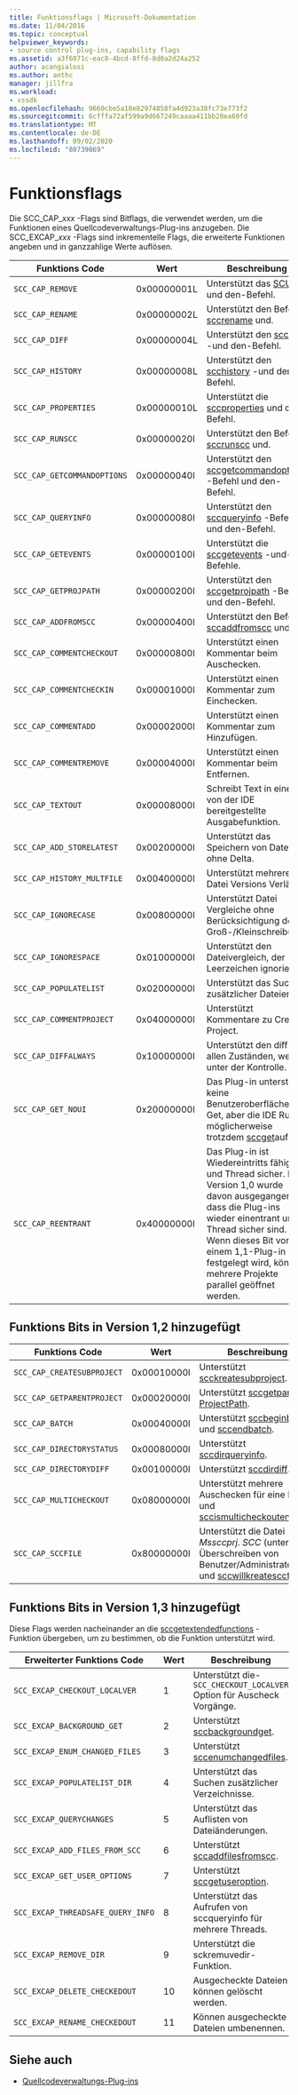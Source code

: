 ```yaml
---
title: Funktionsflags | Microsoft-Dokumentation
ms.date: 11/04/2016
ms.topic: conceptual
helpviewer_keywords:
- source control plug-ins, capability flags
ms.assetid: a3f6071c-eac8-4bcd-8ffd-8d0a2d24a252
author: acangialosi
ms.author: anthc
manager: jillfra
ms.workload:
- vssdk
ms.openlocfilehash: 9660cbe5a18e82974858fa4d923a38fc73e773f2
ms.sourcegitcommit: 6cfffa72af599a9d667249caaaa411bb28ea69fd
ms.translationtype: MT
ms.contentlocale: de-DE
ms.lasthandoff: 09/02/2020
ms.locfileid: "80739869"
---
```

# <a name="capability-flags"></a>Funktionsflags
Die SCC_CAP_*xxx* -Flags sind Bitflags, die verwendet werden, um die Funktionen eines Quellcodeverwaltungs-Plug-ins anzugeben. Die SCC_EXCAP_*xxx* -Flags sind inkrementelle Flags, die erweiterte Funktionen angeben und in ganzzahlige Werte auflösen.

|Funktions Code|Wert|Beschreibung|
|---------------------|-----------|-----------------|
|`SCC_CAP_REMOVE`|0x00000001L|Unterstützt das [SCUP](../extensibility/sccremove-function.md) -und den-Befehl.|
|`SCC_CAP_RENAME`|0x00000002L|Unterstützt den Befehl [sccrename](../extensibility/sccrename-function.md) und.|
|`SCC_CAP_DIFF`|0x00000004L|Unterstützt den [sccdiff](../extensibility/sccdiff-function.md) -und den-Befehl.|
|`SCC_CAP_HISTORY`|0x00000008L|Unterstützt den [scchistory](../extensibility/scchistory-function.md) -und den-Befehl.|
|`SCC_CAP_PROPERTIES`|0x00000010L|Unterstützt die [sccproperties](../extensibility/sccproperties-function.md) und den Befehl.|
|`SCC_CAP_RUNSCC`|0x00000020l|Unterstützt den Befehl [sccrunscc](../extensibility/sccrunscc-function.md) und.|
|`SCC_CAP_GETCOMMANDOPTIONS`|0x00000040l|Unterstützt den [sccgetcommandoptions](../extensibility/sccgetcommandoptions-function.md) -Befehl und den-Befehl.|
|`SCC_CAP_QUERYINFO`|0x00000080l|Unterstützt den [sccqueryinfo](../extensibility/sccqueryinfo-function.md) -Befehl und den-Befehl.|
|`SCC_CAP_GETEVENTS`|0x00000100l|Unterstützt die [sccgetevents](../extensibility/sccgetevents-function.md) -und-Befehle.|
|`SCC_CAP_GETPROJPATH`|0x00000200l|Unterstützt den [sccgetprojpath](../extensibility/sccgetprojpath-function.md) -Befehl und den-Befehl.|
|`SCC_CAP_ADDFROMSCC`|0x00000400l|Unterstützt den Befehl [sccaddfromscc](../extensibility/sccaddfromscc-function.md) und.|
|`SCC_CAP_COMMENTCHECKOUT`|0x00000800l|Unterstützt einen Kommentar beim Auschecken.|
|`SCC_CAP_COMMENTCHECKIN`|0x00001000l|Unterstützt einen Kommentar zum Einchecken.|
|`SCC_CAP_COMMENTADD`|0x00002000l|Unterstützt einen Kommentar zum Hinzufügen.|
|`SCC_CAP_COMMENTREMOVE`|0x00004000l|Unterstützt einen Kommentar beim Entfernen.|
|`SCC_CAP_TEXTOUT`|0x00008000l|Schreibt Text in eine von der IDE bereitgestellte Ausgabefunktion.|
|`SCC_CAP_ADD_STORELATEST`|0x00200000l|Unterstützt das Speichern von Dateien ohne Delta.|
|`SCC_CAP_HISTORY_MULTFILE`|0x00400000l|Unterstützt mehrere Datei Versions Verläufe.|
|`SCC_CAP_IGNORECASE`|0x00800000l|Unterstützt Datei Vergleiche ohne Berücksichtigung der Groß-/Kleinschreibung|
|`SCC_CAP_IGNORESPACE`|0x01000000l|Unterstützt den Dateivergleich, der Leerzeichen ignoriert.|
|`SCC_CAP_POPULATELIST`|0x02000000l|Unterstützt das Suchen zusätzlicher Dateien.|
|`SCC_CAP_COMMENTPROJECT`|0x04000000l|Unterstützt Kommentare zu Create Project.|
|`SCC_CAP_DIFFALWAYS`|0x10000000l|Unterstützt den diff in allen Zuständen, wenn unter der Kontrolle.|
|`SCC_CAP_GET_NOUI`|0x20000000l|Das Plug-in unterstützt keine Benutzeroberfläche für Get, aber die IDE Ruft möglicherweise trotzdem [sccget](../extensibility/sccget-function.md)auf.|
|`SCC_CAP_REENTRANT`|0x40000000l|Das Plug-in ist Wiedereintritts fähige und Thread sicher. In Version 1,0 wurde davon ausgegangen, dass die Plug-ins wieder einentrant und Thread sicher sind. Wenn dieses Bit von einem 1,1-Plug-in festgelegt wird, können mehrere Projekte parallel geöffnet werden.|

## <a name="capability-bits-added-in-version-12"></a>Funktions Bits in Version 1,2 hinzugefügt

|Funktions Code|Wert|Beschreibung|
|---------------------|-----------|-----------------|
|`SCC_CAP_CREATESUBPROJECT`|0x00010000l|Unterstützt [scckreatesubproject](../extensibility/scccreatesubproject-function.md).|
|`SCC_CAP_GETPARENTPROJECT`|0x00020000l|Unterstützt [sccgetparser ProjectPath](../extensibility/sccgetparentprojectpath-function.md).|
|`SCC_CAP_BATCH`|0x00040000l|Unterstützt [sccbeginbatch](../extensibility/sccbeginbatch-function.md) und [sccendbatch](../extensibility/sccendbatch-function.md).|
|`SCC_CAP_DIRECTORYSTATUS`|0x00080000l|Unterstützt [sccdirqueryinfo](../extensibility/sccdirqueryinfo-function.md).|
|`SCC_CAP_DIRECTORYDIFF`|0x00100000l|Unterstützt [sccdirdiff](../extensibility/sccdirdiff-function.md).|
|`SCC_CAP_MULTICHECKOUT`|0x08000000l|Unterstützt mehrere Auschecken für eine Datei und [sccismulticheckoutenabled](../extensibility/sccismulticheckoutenabled-function.md).|
|`SCC_CAP_SCCFILE`|0x80000000l|Unterstützt die Datei *Mssccprj. SCC* (unter dem Überschreiben von Benutzer/Administrator) und [sccwillkreatesccfile](../extensibility/sccwillcreatesccfile-function.md).|

## <a name="capability-bits-added-in-version-13"></a>Funktions Bits in Version 1,3 hinzugefügt
 Diese Flags werden nacheinander an die [sccgetextendedfunctions](../extensibility/sccgetextendedcapabilities-function.md) -Funktion übergeben, um zu bestimmen, ob die Funktion unterstützt wird.

|Erweiterter Funktions Code|Wert|Beschreibung|
|------------------------------|-----------|-----------------|
|`SCC_EXCAP_CHECKOUT_LOCALVER`|1|Unterstützt die- `SCC_CHECKOUT_LOCALVER` Option für Auscheck Vorgänge.|
|`SCC_EXCAP_BACKGROUND_GET`|2|Unterstützt [sccbackgroundget](../extensibility/sccbackgroundget-function.md).|
|`SCC_EXCAP_ENUM_CHANGED_FILES`|3|Unterstützt [sccenumchangedfiles](../extensibility/sccenumchangedfiles-function.md).|
|`SCC_EXCAP_POPULATELIST_DIR`|4|Unterstützt das Suchen zusätzlicher Verzeichnisse.|
|`SCC_EXCAP_QUERYCHANGES`|5|Unterstützt das Auflisten von Dateiänderungen.|
|`SCC_EXCAP_ADD_FILES_FROM_SCC`|6|Unterstützt [sccaddfilesfromscc](../extensibility/sccaddfilesfromscc-function.md).|
|`SCC_EXCAP_GET_USER_OPTIONS`|7|Unterstützt [sccgetuseroption](../extensibility/sccgetuseroption-function.md).|
|`SCC_EXCAP_THREADSAFE_QUERY_INFO`|8|Unterstützt das Aufrufen von sccqueryinfo für mehrere Threads.|
|`SCC_EXCAP_REMOVE_DIR`|9|Unterstützt die sckremuvedir-Funktion.|
|`SCC_EXCAP_DELETE_CHECKEDOUT`|10|Ausgecheckte Dateien können gelöscht werden.|
|`SCC_EXCAP_RENAME_CHECKEDOUT`|11|Können ausgecheckte Dateien umbenennen.|

## <a name="see-also"></a>Siehe auch
- [Quellcodeverwaltungs-Plug-ins](../extensibility/source-control-plug-ins.md)
